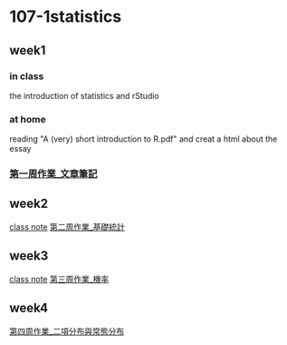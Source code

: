 # 107-1statistics

## week1
### in class
the introduction of statistics and rStudio
### at home
reading "A (very) short introduction to R.pdf" and creat a html about the essay
### [第一周作業_文章筆記](https://yangkailing.github.io/107-1statistics/week1/hw1.html)

## week2
[class note](https://github.com/yangkailing/107-1statistics/tree/master/week2)
[第二周作業_基礎統計](https://yangkailing.github.io/107-1statistics/week2/homework2.html)

## week3
[class note](https://github.com/yangkailing/107-1statistics/tree/master/week3)
[第三周作業_機率](https://yangkailing.github.io/107-1statistics/week3/homework3.html)

## week4
[第四周作業_二項分布與常態分布](https://yangkailing.github.io/107-1statistics/week4/homework4.html)
